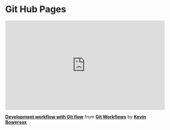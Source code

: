 <h1>Git Hub Pages</h1>
<div style="position:relative;height:0;padding-bottom:56.25%"><iframe width="640" height="360" src="https://www.linkedin.com/learning/embed/git-workflows/development-workflow-with-git-flow?autoplay=false&claim=AQF7wxUvWAi5HgAAAYk-HEJHN4ntRSFK339faeZax2_Pe874Y5BS1GS-IXqedhooQ0MpAQ2WY7KFcMJrrCAOk-FQkXhXDC2u0vxNQIzWBUpKg7QSzKR83lUYR6fYnP1i4OIHQtZ1-F5epz4yxt7r0fOEQ0Qf6R5fcJfkBxBdgzi4Nj72dC57yDQzlmYwWIYQf4cu_0wc17KqJj6t9pJHNMwy66QK9-kKpvWmbnJ77peUMk8S1XqguM6sG6YxVnJy9Pnpigvy53Z2n8d28gowS2_UvDMs5IBBQMuAD_uubOzMmPZhU9k3MZpGLnZ0IE3OzOLlvtxxkVtd-TikAEHZRQW5Jnhp_qOvDPVYpfWu92bdUiVLJnsJ9y-pEG2axVTQKmsjtBeLkne3N13Mc9Y9NH0dGjUQ8qHxEic9F2I3OM9dR0DUbkQqbTsstHNs16kT_VrfHJweAFHOyCJ5ciPoTZyl06DeVBs9G9dlD_nsFope067fgF2y3vHkmymbdeaKfHBTg5QQrzeiDZ07JX1tieucLSaqgvm2dBHKE-xR3OUG9-W2udQIg-EAg3itwZQgqQ4xnSCuczwGHsVjh20dmRPAdTiphJEbXWkfaAIvmPly7fy9K8JX2aSn-QsOobflQlx73fN1tQVsJT2dWDDscmy7gqczt_uB4M5V-MF222BwWKSjmJlhakdvG9kBnu5sGTNuPXJsZq1hJASbGCijR5cgGegC_2xpZB9mZ7nPWWEp8PgKi8QaUwJ8PDIw7gT17uYMr6lwatLJ6dXKprS724V9uwgi3yGPIXrOrAJMtTrIXb5U5f77geaYOsLPnceQ39rbWIpDakvr3qh8XSRKq3FdF3oL0sMk88o1cBsYl9vTafRqg3QvHd910tCdSj8KYFhnEN4xYsICYL868ACErS-lF8b1TrHFJHBGTfWsMcq8NdbsOFROKjAXm3wZHzn-auXa9oUN7sHN-CbKtkXscAlXoAlvKV-HHHFh861-wilfSyltMjgZWu1dQh4JomKuPxT2sZ49M3XKP6jFjv0fYIV9pRor9yPjFdS1PgTHpTxPyb0QD8US3ADM99H6nGxJ1otz41PFaLZ8Kae95vYk3UCfIzIxl5fExnDc9op93rZIb-c55H6PxyZaNTiV_cr5P03c9oMKW9LGRPg4TifsxFzw-9HH23xkEFTM7PVk6PuApWQf_Ao2Lofk5NR9ulM&lipi=urn%3Ali%3Apage%3Ad_learning_content%3BXzfzs9VCRKOJcpyQiX4xug%3D%3D&licu" mozallowfullscreen="true" webkitallowfullscreen="true" allowfullscreen="true" frameborder="0" style="position:absolute;width:100%;height:100%;left:0"></iframe></div><p><strong><a href="https://www.linkedin.com/learning/git-workflows/development-workflow-with-git-flow?trk=embed_lil">Development workflow with Git flow</a></strong> from <strong><a href="https://www.linkedin.com/learning/git-workflows?trk=embed_lil">Git Workflows</a></strong> by <strong><a href="https://www.linkedin.com/learning/instructors/kevin-bowersox?trk=embed_lil">Kevin Bowersox</a></strong></p>
